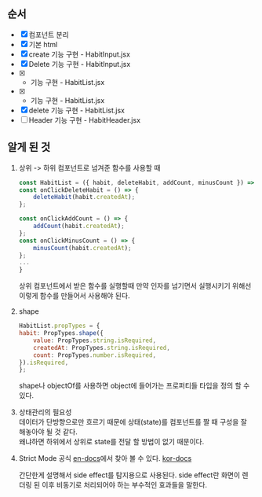 ## 순서
- [x] 컴포넌트 분리
- [x] 기본 html
- [x] create 기능 구현 - HabitInput.jsx
- [x] Delete 기능 구현 - HabitInput.jsx
- [x] + 기능 구현 - HabitList.jsx
- [x] - 기능 구현 - HabitList.jsx
- [x] delete 기능 구현 - HabitList.jsx
- [ ] Header 기능 구현 - HabitHeader.jsx
 
 ## 알게 된 것
 1. 상위 -> 하위 컴포넌트로 넘겨준 함수를 사용할 때
    ```jsx
    const HabitList = ({ habit, deleteHabit, addCount, minusCount }) => {
    const onClickDeleteHabit = () => {
        deleteHabit(habit.createdAt);
    };

    const onClickAddCount = () => {
        addCount(habit.createdAt);
    };
    const onClickMinusCount = () => {
        minusCount(habit.createdAt);
    };
    ...
    }
    ```
    상위 컴포넌트에서 받은 함수를 실행할때 만약 인자를 넘기면서 실행시키기 위해선 이렇게 함수를 만들어서 사용해야 된다.
    
2. shape
    ```javascript
    HabitList.propTypes = {
    habit: PropTypes.shape({
        value: PropTypes.string.isRequired,
        createdAt: PropTypes.string.isRequired,
        count: PropTypes.number.isRequired,
    }).isRequired,
    };
    ```

    shape나 objectOf를 사용하면 object에 들어가는 프로퍼티들 타입을 정의 할 수 있다.
   
3. 상태관리의 필요성   
    데이터가 단방향으로만 흐르기 때문에 상태(state)를 컴포넌트를 짤 때 구성을 잘 해놓아야 될 것 같다.   
    왜냐하면 하위에서 상위로 state를 전달 할 방법이 없기 때문이다.   
    
4. Strict Mode
    공식 [en-docs](https://reactjs.org/docs/strict-mode.html#detecting-unexpected-side-effects)에서 찾아 볼 수 있다. [kor-docs](https://ko.reactjs.org/docs/strict-mode.html)

    간단한게 설명해서 side effect를 탐지용으로 사용된다. side effect란 화면이 렌더링 된 이후 비동기로 처리되어야 하는 부수적인 효과들을 말한다.
